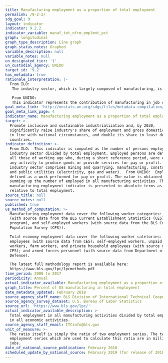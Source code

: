 ```yaml
---
title: Manufacturing employment as a proportion of total employment
permalink: /9-2-2/
sdg_goal: 9
layout: indicator
indicator: 9.2.2
indicator_variable: manuf_tot_nfrm_emplmnt_pct
graph: longitudinal
graph_type_description: Line graph
graph_status_notes: Graphed
variable_description: null
variable_notes: null
un_designated_tier: '1'
un_custodial_agency: UNIDO
target_id: '9.2'
has_metadata: true
rationale_interpretation: |-
  From ILO: 
   The industry sector, which is largely composed of manufacturing, is central to the economy given its significant contribution to national product and employment. It impacts also other aspects of life such as health and the environment. The industry sector being a major source of job creation (directly and indirectly), the study of trends and patterns of the share and growth of employment in industry can reveal valuable information on the labour market configuration and the situation in terms of social cohesion. 

   From UNIDO: 
   This indicator represents the contribution of manufacturing in job creation. It is universally important indicator. For industrialized countries it represents sustained growth, for developing countries it shows the ability of manufacturing to absorb surplus labour from traditional sectors. Compared to the indicator 9.2.1 it measures the labour productivity ' another key indicator for measuring technological progress.
goal_meta_link: 'http://unstats.un.org/sdgs/files/metadata-compilation/Metadata-Goal-9.pdf'
goal_meta_link_page: 4
indicator_name: Manufacturing employment as a proportion of total employment
target: >-
  Promote inclusive and sustainable industrialization and, by 2030,
  significantly raise industry's share of employment and gross domestic product,
  in line with national circumstances, and double its share in least developed
  countries.
indicator_definition: >-
  From ILO:  This indicator is computed as the number of persons employed in the
  industry sector divided by total employment. Employed persons are defined as
  all those of working age who, during a short reference period, were engaged in
  any activity to produce goods or provide services for pay or profit. The
  industry sector comprises mining and quarrying, manufacturing, construction
  and public utilities (electricity, gas and water).  From UNIDO:  Employment is
  defined as a work performed for pay or profit. The value is obtained by
  summing up the number of employed in all manufacturing activities. The
  manufacturing employment indicator is presented in absolute terms as well as
  relative to total employment.
source_title: null
source_notes: null
published: true
us_method_of_computation: >-
  Manufacturing employment data cover the following worker categories: employees
  (with source data from the BLS Current Establishment Statistics (CES)
  program), and self-employed workers (with source data from the BLS Current
  Population Survey (CPS)).

  Total economy employment data cover the following worker catetories: nonfarm
  employees (with source data from CES); self-employed workers, unpaid family
  workers, farm workers, and private household employees (with source data from
  CPS); and armed forces personnel (with source data from Department of
  Defense).

  The latest full methodology report is available here:
  https://www.bls.gov/lpc/lpcmethods.pdf
time_period: 2000 to 2017
periodicity: Annual
actual_indicator_available: Manufacturing employment as a proportion of total employment
graph_title: Percent of US manufacturing in total employment
date_metadata_updated: February 2018
source_agency_staff_name: BLS Division of International Technical Cooperation staff
source_agency_survey_dataset: U.S. Bureau of Labor Statistics
source_url: 'https://www.bls.gov/lpc/'
actual_indicator_available_description: >-
  Total employment in all manufacturing activities divided by total employment
  in all economic activities.
source_agency_staff_email: ITCinfo@bls.gov
unit_of_measure: >-
  The ratio itself is simply the ratio of two employment series. The two
  employment series which are used to calculate this ratio are in millions of
  jobs.
date_of_national_source_publication: February 2018
scheduled_update_by_national_source: February 2019 (for release of 2018 annual data)
---
```

